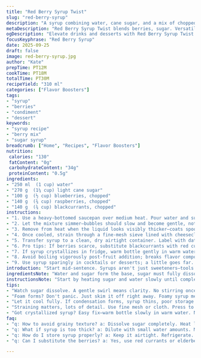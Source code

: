 ```yaml
---
title: "Red Berry Syrup Twist"
slug: "red-berry-syrup"
description: "A syrup combining water, cane sugar, and a mix of chopped berries—blueberries, raspberries, and blackcurrants swapped in. Boiled until bubbling, simmered briefly, then cooled and strained for clarity. A versatile base for drinks or desserts, lasts about 5 weeks refrigerated. Adjust sweetness or berry types as available. Emphasis on watching texture and aroma changes to know when it’s ready."
metaDescription: "Red Berry Syrup Twist blends berries, sugar. Versatile syrup, deep flavor. Lasts five weeks—watch texture, aroma."
ogDescription: "Elevate drinks and desserts with Red Berry Syrup Twist. Unique blend, vibrant taste. Store five weeks—eye on consistency."
focusKeyphrase: "Red Berry Syrup"
date: 2025-09-25
draft: false
image: red-berry-syrup.jpg
author: "Kate"
prepTime: PT12M
cookTime: PT18M
totalTime: PT30M
recipeYield: "310 ml"
categories: ["Flavor Boosters"]
tags:
- "syrup"
- "berries"
- "condiment"
- "dessert"
keywords:
- "syrup recipe"
- "berry mix"
- "sugar syrup"
breadcrumb: ["Home", "Recipes", "Flavor Boosters"]
nutrition: 
 calories: "130"
 fatContent: "0g"
 carbohydrateContent: "34g"
 proteinContent: "0.5g"
ingredients:
- "250 ml  (1 cup) water"
- "270 g  (1¼ cup) light cane sugar"
- "100 g  (½ cup) blueberries, chopped"
- "140 g  (¾ cup) raspberries, chopped"
- "140 g  (¾ cup) blackcurrants, chopped"
instructions:
- "1. Use a heavy-bottomed saucepan over medium heat. Pour water and sugar in first. Wait until sugar melts fully, swirling gently—no stirring to avoid graininess. Sugar will go from cloudy to clear liquid. When it just starts to bubble, add all the chopped berries at once. Expect a thick bubbling sound as juice releases."
- "2. Let the mixture simmer—bubbles should slow and become gentle, not rapid rolling boil. About 13-15 minutes here. Watch as the fruit softens, color deepens, aroma turns tangy-sweet with a faint earthiness. Avoid overcooking or syrup tastes burnt. If foam forms, skim off promptly; dull foam signals overcooked sugars."
- "3. Remove from heat when the liquid looks visibly thicker—coats spoon lightly, not syrupy sticky. Cool uncovered 35-40 minutes at room temp to avoid condensation inside your storage vessel. Tiny droplets would dilute the syrup and shorten shelf life."
- "4. Once cooled, strain through a fine-mesh sieve lined with cheesecloth or coffee filter to catch tiny seeds and pulp bits. Press gently with a spatula to extract max liquid without clouding syrup with solids."
- "5. Transfer syrup to a clean, dry airtight container. Label with date. Store in fridge. Use within 5 weeks. Pinkish-purple, transparent, with balanced sweet-tart flavor profile."
- "6. Pro tips: If berries scarce, substitute blackcurrants with red currants or elderberries. Cane sugar can be swapped for organic unrefined sugar but expect darker syrup and slightly earthy notes. In case of too thick syrup, dilute with small amounts of water until desired consistency."
- "7. If syrup crystallizes in fridge, warm bottle gently in warm water bath—no microwave—to re-dissolve sugars without caramelizing fragrance."
- "8. Avoid boiling vigorously post-fruit addition; breaks flavor compounds and can cause unwanted bitterness."
- "9. Use syrup sparingly in cocktails or desserts; a little goes far. Stir into sparkling water or drizzle over panna cotta for a summer berry hit."
introduction: "Start mid-sentence. Syrups aren't just sweeteners—tools that bring body, character. The sound begins with gentle bubbling. Watch sugar dissolve first, clarity the key. Fruit throws color, aroma, layering complexity. Not just cook, coax flavors out without losing freshness. Keep an eye on temperature, texture; a thin syrup means too much water, too thick turns sticky-heavy. Small seeds slip through if strain is loose, ruins smoothness. Use a fine sieve lined with cloth. Cooling must be slow and open to avoid condensation. Store cold. Crystals can form but no panic—warm bottle gently. Swap ingredients as season calls. Every kitchen's difference, adjust quantities accordingly. The smell says when it’s done, red-berry-sweet sharpness. Not bitter. Keep a sharp eye on your kitchen sounds and sights. Don’t rush—syrup waits for patience, not speed. This way, balance and richness come clear."
ingredientsNote: "Water and sugar form the base, sugar must fully dissolve to avoid grainy texture. Using cane sugar balances sweetness without overpowering fruit. The fruit mix here is shifted toward blueberries and blackcurrants, chosen for their tart skin and deep color—bringing earthy depth to typical red berry syrup. Fresh or frozen berries work but frozen require slightly longer simmer to fully release juices. If using frozen, begin cooking gently to avoid sudden temperature shock. Chopped fruit gives easier juice extraction but too fine an chop increases risk of burning bits on pot base. Keep chopping uniform. Avoid substitutes like artificial sweeteners—they won't gelatinize syrup properly. Use fine sugar or castor sugar for best dissolving speed. If allergy or diet requires, coconut sugar can swap in but expect darker syrup with molasses undertones. Always weigh ingredients when possible; volume measures vary by berry size and shape, impacting final thickness."
instructionsNote: "Start by heating sugar and water slowly until completely dissolved—that’s the foundation. Don't stir after bubbling begins or you'll crystallize sugar on sides. Add fruit only when syrup is clear and gently simmer. Maintain medium heat—high heat risks burning, low heat extends cooking without dissolving fully. Watch for foam forming; skim off immediately. The aroma and sound change as fruit cooks—sweet with slight tartness, melting texture visually evident with softened berry chunks. Timing 12-18 minutes fluctuates; trust senses more than clock. Cool uncovered to let steam release moisture, preventing watery syrup later. Straining requires patience; press gently but thoroughly to extract full flavor. Store in sterilized containers to avoid spoilage. If syrup crystallizes, don’t discard—warm bottle slowly, never microwave. Flavor tweaks allowed: swapping berries or sugar, diluting or thickening. Syrup thickness judged by coating spoon without heavy stickiness. Keep notes of any changes for perfect batch next time."
tips:
- "Watch sugar dissolve. A gentle swirl means clarity. No stirring once bubbling starts. Otherwise, sugar grains stick. Slow heat crucial here. Berries release color at right temp, aroma shifts too. Pay attention. Lean towards more gentle heat, avoid burning fruit."
- "Foam forms? Don't panic. Just skim it off right away. Foamy syrup means overcooked. Avoid that bitter taste. A thick bubbly sound signals you're there, fruit softening, and colors brightening. Check with a spoon; look for that coat but not gooey."
- "Let it cool fully. If condensation forms, syrup thins, poor storage. Room temp for 35-40 minutes, uncovered. Check for clarity post-cooling too. Too thick? Small water additions now for consistency right. Avoid too thin at start."
- "Straining matters, lots of detail. Use fine mesh or cloth. Press to extract, manage your pressure. Too rough and you’ll cloud syrup. Take time during this; those seeds will ruin texture. Follow through with a clean, dry bottle."
- "Got crystallized syrup? Easy fix—warm bottle slowly in warm water. No microwaves; sugars burn. Watch it dissolve gently. If you've swapped ingredients, keep notes for adjustments later. Every kitchen is distinct, flavors vary."
faq:
- "q: How to avoid grainy texture? a: Dissolve sugar completely. Heat low, no stirring once bubbling starts. Watch timing. If grains appear, must discard."
- "q: What if syrup is too thick? a: Dilute with small water amounts. Mix well. If too thin, let it simmer longer to thicken before it cools."
- "q: How do I store syrup properly? a: Keep it airtight. Refrigerate. Use within five weeks, label with date. Avoid condensation during cooling."
- "q: Can I substitute the berries? a: Yes, use red currants or elderberries. Adjust amounts. Flavor shifts a bit; monitor closely. Fresh or frozen both work, but check timings."

---
```


